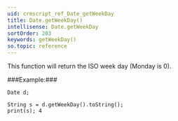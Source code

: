 ```yaml
---
uid: crmscript_ref_Date_getWeekDay
title: Date.getWeekDay()
intellisense: Date.getWeekDay
sortOrder: 203
keywords: getWeekDay()
so.topic: reference
---
```


This function will return the ISO week day (Monday is 0).




###Example:###
    
    Date d;
    
    String s = d.getWeekDay().toString();
    print(s); 4


